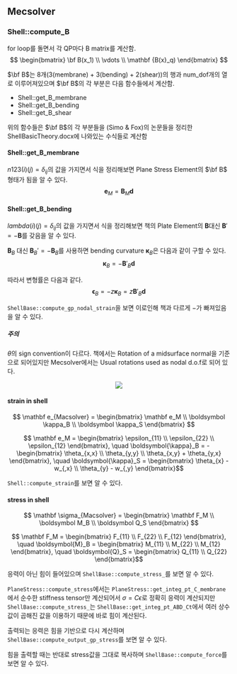 ## Mecsolver

### Shell::compute_B

for loop를 돌면서 각 QP마다 B matrix를 계산함.
$$ \begin{bmatrix} \bf B(x_1) \\ \vdots \\ \mathbf {B(x}_q)  \end{bmatrix} $$

$\bf B$는 8개(3(membrane) + 3(bending) + 2(shear))의 행과 num_dof개의 열로 이루어져있으며 $\bf B$의 각 부분은 다음 함수들에서 계산함.
* Shell::get_B_membrane
* Shell::get_B_bending
* Shell::get_B_shear

위의 함수들은 $\bf B$의 각 부분들을 (Simo & Fox)의 논문들을 정리한 ShellBasicTheory.docx에 나와있는 수식들로 계산함

#### Shell::get_B_membrane
$n123(i)(j)=\delta_{ij}$의 값을 가지면서 식을 정리해보면 Plane Stress Element의 $\bf B$ 형태가 됨을 알 수 있다.
$$ \boldsymbol e_M = \mathbf B_M \mathbf d $$

#### Shell::get_B_bending
$lambda(i)(j) = \delta_{ij}$의 값을 가지면서 식을 정리해보면 책의 Plate Element의 $\mathbf B$대신 $\mathbf B' = -\mathbf B$를 갖음을 알 수 있다.

$\mathbf B_B$ 대신 $\mathbf B_B' = -\mathbf B_B$를 사용하면  bending curvature $\boldsymbol\kappa_B$은 다음과 같이 구할 수 있다.
$$ \boldsymbol \kappa_B = -\mathbf B'_B \mathbf d $$

따라서 변형률은 다음과 같다.
$$ \boldsymbol\epsilon_B = -z \boldsymbol\kappa_B = z\mathbf B'_B \mathbf d $$

`ShellBase::compute_gp_nodal_strain`을 보면 이로인해 책과 다르게 $-$가 빠져있음을 알 수 있다.

##### 주의
$\theta$의 sign convention이 다르다. 책에서는 Rotation of a midsurface normal을 기준으로 되어있지만 Mecsolver에서는 Usual rotations used as nodal d.o.f로 되어 있다.

<p align = "center">
<img src = "./image/2022.06.24_1.png">
</p>

#### strain in shell
$$ \mathbf e_{Macsolver} = \begin{bmatrix} \mathbf e_M \\ \boldsymbol \kappa_B \\ \boldsymbol \kappa_S \end{bmatrix} $$

$$ \mathbf e_M = \begin{bmatrix} \epsilon_{11} \\ \epsilon_{22} \\ \epsilon_{12} \end{bmatrix}, \quad \boldsymbol{\kappa}_B = - \begin{bmatrix} \theta_{x,x} \\ \theta_{y,y} \\ \theta_{x,y} + \theta_{y,x}  \end{bmatrix}, \quad \boldsymbol{\kappa}_S = \begin{bmatrix} \theta_{x} - w_{,x} \\ \theta_{y} - w_{,y} \end{bmatrix}$$ 

`Shell::compute_strain`를 보면 알 수 있다.

#### stress in shell
$$ \mathbf \sigma_{Macsolver} = \begin{bmatrix} \mathbf F_M \\ \boldsymbol M_B \\ \boldsymbol Q_S \end{bmatrix} $$

$$ \mathbf F_M = \begin{bmatrix} F_{11} \\ F_{22} \\ F_{12} \end{bmatrix}, \quad \boldsymbol{M}_B = \begin{bmatrix} M_{11} \\ M_{22} \\ M_{12} \end{bmatrix}, \quad \boldsymbol{Q}_S = \begin{bmatrix} Q_{11} \\ Q_{22} \end{bmatrix}$$ 

응력이 아닌 힘이 들어있으며 `ShellBase::compute_stress_`를 보면 알 수 있다.

`PlaneStress::compute_stress`에서는 `PlaneStress::get_integ_pt_C_membrane`에서 순수한 stiffness tensor만 계산되어서 $\sigma = C\epsilon$로 정확히 응력이 계산되지만 `ShellBase::compute_stress_`는 `ShellBase::get_integ_pt_ABD_Ct`에서 여러 상수값이 곱해진 값을 이용하기 때문에 바로 힘이 계산된다.

출력되는 응력은 힘을 기반으로 다시 계산하며 `ShellBase::compute_output_gp_stress`를 보면 알 수 있다.

힘을 출력할 때는 반대로 stress값을 그대로 복사하며 `ShellBase::compute_force`를 보면 알 수 있다.